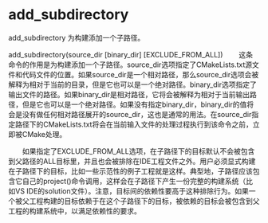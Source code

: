 add_subdirectory
===

add_subdirectory 为构建添加一个子路径。

  add_subdirectory(source_dir [binary_dir] 
                   [EXCLUDE_FROM_ALL])
　　这条命令的作用是为构建添加一个子路径。source_dir选项指定了CMakeLists.txt源文件和代码文件的位置。如果source_dir是一个相对路径，那么source_dir选项会被解释为相对于当前的目录，但是它也可以是一个绝对路径。binary_dir选项指定了输出文件的路径。如果binary_dir是相对路径，它将会被解释为相对于当前输出路径，但是它也可以是一个绝对路径。如果没有指定binary_dir，binary_dir的值将会是没有做任何相对路径展开的source_dir，这也是通常的用法。在source_dir指定路径下的CMakeLists.txt将会在当前输入文件的处理过程执行到该命令之前，立即被CMake处理。

　　如果指定了EXCLUDE_FROM_ALL选项，在子路径下的目标默认不会被包含到父路径的ALL目标里，并且也会被排除在IDE工程文件之外。用户必须显式构建在子路径下的目标，比如一些示范性的例子工程就是这样。典型地，子路径应该包含它自己的project()命令调用，这样会在子路径下产生一份完整的构建系统（比如VS IDE的solution文件）。注意，目标间的依赖性要高于这种排除行为。如果一个被父工程构建的目标依赖于在这个子路径下的目标，被依赖的目标会被包含到父工程的构建系统中，以满足依赖性的要求。

